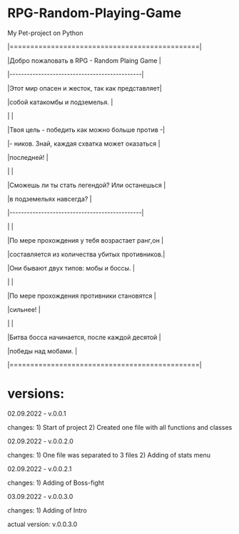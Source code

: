 # RPG-Random-Playing-Game
 My Pet-project on Python

|==============================================|

|Добро пожаловать в RPG - Random Plaing Game   |
  
|----------------------------------------------|
  
|Этот мир опасен и жесток, так как представляет|
   
|собой катакомбы и подземелья.                 |
  
|                                              |
 
|Твоя цель - победить как можно больше против -|

|- ников. Знай, каждая схватка может оказаться |
 
|последней!                                    |
  
|                                              |
   
|Сможешь ли ты стать легендой? Или останешься  |
  
|в подземельях навсегда?                       |
 
|----------------------------------------------|
 
|                                              |
  
|По мере прохождения у тебя возрастает ранг,он |
   
|составляется из количества убитых противников.|
    
|Они бывают двух типов: мобы и боссы.          |
   
|                                              |
  
|По мере прохождения противники становятся     |
 
|сильнее!                                      |
  
|                                              |
   
|Битва босса начинается, после каждой десятой  |
  
|победы над мобами.                            |

|==============================================|

# versions:

02.09.2022 - v.0.0.1

changes: 1) Start of project
	   2) Created one file with all functions and classes

02.09.2022 - v.0.0.2.0

changes: 1) One file was separated to 3 files
	   2) Adding of stats menu

02.09.2022 - v.0.0.2.1

changes: 1) Adding of Boss-fight

03.09.2022 - v.0.0.3.0

changes: 1) Adding of Intro

actual version: v.0.0.3.0
